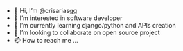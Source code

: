- 👋 Hi, I’m @crisariasgg
- 👀 I’m interested in software developer
- 🌱 I’m currently learning django/python and APIs creation
- 💞️ I’m looking to collaborate on open source project
- 📫 How to reach me ...

<!---
crisariasgg/crisariasgg is a ✨ special ✨ repository because its `README.md` (this file) appears on your GitHub profile.
You can click the Preview link to take a look at your changes.
--->
